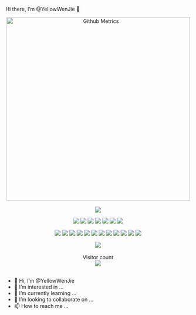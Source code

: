 Hi there, I’m @YellowWenJie 👋


<div align="center">	
	<img width="500" src="https://metrics.lecoq.io/YellowWenJie?template=classic&lines=1&languages=1&languages.limit=8&languages.sections=most-used&languages.colors=github&languages.threshold=0%25&languages.indepth=false&languages.analysis.timeout=15&languages.categories=markup%2C%20programming&languages.recent.categories=markup%2C%20programming&languages.recent.load=300&languages.recent.days=14&config.timezone=Asia%2FShanghai" alt="Github Metrics"/>
	</br>
	</br>
</div>
<div align="center">
  <img  src="https://github-readme-stats.vercel.app/api?username=YellowWenJie&show_icons=true&theme=radical" /></br>
</div>
<div align="center">    

[![](https://img.shields.io/badge/Windows-11-2376bc?style=flat-square&logo=windows&logoColor=ffffff)](https://www.microsoft.com/windows/get-windows-11)
[![](https://img.shields.io/badge/-Java-007396?style=flat-square&logo=java&logoColor=ffffff)](https://www.java.com/)
[![](https://img.shields.io/badge/-JavaScript-f7e018?style=flat-square&logo=javascript&logoColor=white)](https://www.ecma-international.org/)
[![](https://img.shields.io/badge/-HTML5-E34F26?style=flat-square&logo=html5&logoColor=white)](https://html.spec.whatwg.org/)
[![](https://img.shields.io/badge/-CSS3-1572B6?style=flat-square&logo=css3&logoColor=white)](https://www.w3.org/Style/CSS/)
[![](https://img.shields.io/badge/-Less-43853d?style=flat-square&logo=less&logoColor=white)](https://lesscss.org/)
[![](https://img.shields.io/badge/TypeScript-cb3837?style=flat-square&logo=TypeScript&logoColor=ffffff)](https://www.typescriptlang.org/)

[![](https://img.shields.io/badge/-Spring-6DB33F?style=flat-square&logo=spring&logoColor=white)](https://spring.io/projects/spring-framework/)
[![](https://img.shields.io/badge/-MySQL-003545?style=flat-square&logo=mysql&logoColor=white)](https://www.mysql.com/)
[![](https://img.shields.io/badge/-NPM-cb3837?style=flat-square&logo=npm&logoColor=white)](https://npmjs.com/)
[![](https://img.shields.io/badge/-Git-f05032?style=flat-square&logo=git&logoColor=white)](https://git-scm.com/)
[![](https://img.shields.io/badge/-Vue.js-4fc08d?style=flat-square&logo=vue.js&logoColor=ffffff)](https://vuejs.org/)
[![](https://img.shields.io/badge/React-cb3837?style=flat-square&logo=React&logoColor=ffffff)](https://reactjs.org/)
[![](https://img.shields.io/badge/-Node.js-43853d?style=flat-square&logo=node.js&logoColor=ffffff)](https://nodejs.org/)
[![](https://img.shields.io/badge/-Yarn-2496ED?style=flat-square&logo=yarn&logoColor=white)](https://yarnpkg.com/)
[![](https://img.shields.io/badge/-Webpack-3776AB?style=flat-square&logo=webpack&logoColor=white)](https://webpack.js.org/)
[![](https://img.shields.io/badge/-MongoDB-6DB33F?style=flat-square&logo=mongodb&logoColor=white)](https://www.mongodb.com/)
[![](https://img.shields.io/badge/-Bootstrap-cb3837?style=flat-square&logo=bootstrap&logoColor=white)](https://getbootstrap.com/)
[![](https://img.shields.io/badge/-jQuery-003545?style=flat-square&logo=jquery&logoColor=white)](https://jquery.com/)
<!-- [![](https://img.shields.io/badge/Dart-003545?style=flat-square&logo=dart&logoColor=ffffff)](https://dart.dev/) -->
<!-- [![](https://img.shields.io/badge/Shell-f05032?style=flat-square&logo=powershell&logoColor=ffffff)](https://www.shell.com/) -->
<!-- [![](https://img.shields.io/badge/Linux-Ubuntu-2376bc?style=flat-square&logo=ubuntu&logoColor=ffffff)](https://ubuntu.com/) -->
<!-- [![](https://img.shields.io/badge/Linux-Centos-2376bc?style=flat-square&logo=centos&logoColor=ffffff)](https://www.centos.org/) -->
<!-- [![](https://img.shields.io/badge/MacOS-BigSur-2376bc?style=flat-square&logo=apple&logoColor=ffffff)](https://www.apple.com/) -->
<!-- [![](https://img.shields.io/badge/IDE-Visual%20Studio%20Code-blue?style=flat-square&logo=visual-studio-code&logoColor=ffffff)](https://code.visualstudio.com/) -->
<!-- [![](https://img.shields.io/badge/Intellij-Idea-blue?style=flat-square&logo=intellijidea&logoColor=ffffff)](https://www.jetbrains.com/idea/) -->
<!-- [![](https://img.shields.io/badge/IDE-Goland-blue?style=flat-square&logo=jetbrains&logoColor=ffffff)](https://www.jetbrains.com/go/) -->
<!-- [![](https://img.shields.io/badge/IDE-PyCharm-blue?style=flat-square&logo=jetbrains&logoColor=ffffff)](https://www.jetbrains.com/pycharm/) -->
<!-- [![](https://img.shields.io/badge/IDE-Clion-blue?style=flat-square&logo=jetbrains&logoColor=ffffff)](https://www.jetbrains.com/clion/) -->
<!-- [![](https://img.shields.io/badge/IDE-WebStorm-blue?style=flat-square&logo=jetbrains&logoColor=ffffff)](https://www.jetbrains.com/webstorm/) -->
<!-- [![](https://img.shields.io/badge/Andriod-Studio-blue?style=flat-square&logo=android&logoColor=ffffff)](https://developer.android.com/studio/) -->
<!-- [![](https://img.shields.io/badge/Linux-Vim-blue?style=flat-square&logo=vim&logoColor=ffffff)](https://www.vim.org/) -->
<!-- [![](https://img.shields.io/badge/-Golang-f05032?style=flat-square&logo=go&logoColor=ffffff)](https://golang.org/) -->
<!-- [![](https://img.shields.io/badge/-C++-269539?style=flat-square&logo=c%2B%2B&logoColor=ffffff)](https://www.cplusplus.com/) -->
<!-- [![](https://img.shields.io/badge/-Rust-003545?style=flat-square&logo=rust&logoColor=ffffff)](https://www.rust-lang.org/) -->
<!-- [![](https://img.shields.io/badge/-Python-3776AB?style=flat-square&logo=python&logoColor=ffffff)](https://www.python.org/) -->
<!-- [![](https://img.shields.io/badge/-Scala-2496ED?style=flat-square&logo=scala&logoColor=ffffff)](https://www.scala-lang.org/) -->
<!-- [![](https://img.shields.io/badge/Kotlin-2496ED?style=flat-square&logo=kotlin&logoColor=ffffff)](https://kotlinlang.org/) -->
<!-- [![](https://img.shields.io/badge/Lua-cb3837?style=flat-square&logo=lua&logoColor=ffffff)](https://www.lua.org/) -->
<!-- [![](https://img.shields.io/badge/C%23-43853d?style=flat-square&logo=CSharp&logoColor=ffffff)](https://docs.microsoft.com/en-us/dotnet/csharp/) -->
<!-- [![](https://img.shields.io/badge/-Docker-2496ED?style=flat-square&logo=docker&logoColor=ffffff)](https://www.docker.com/) -->
<!-- [![](https://img.shields.io/badge/-Electron-6DB33F?style=flat-square&logo=electron&logoColor=ffffff)](https://www.electronjs.org/) -->
<!-- [![](https://img.shields.io/badge/-Nginx-269539?style=flat-square&logo=nginx&logoColor=ffffff)](https://nginx.org/) -->
<!-- [![](https://img.shields.io/badge/-Kubenetes-2496ED?style=flat-square&logo=kubernetes&logoColor=ffffff)](https://kubernetes.io/) -->
<!-- [![](https://img.shields.io/badge/-ElasticSearch-005571?style=flat-square&logo=elasticsearch&logoColor=white)](https://www.elastic.co/) -->
<!-- [![](https://img.shields.io/badge/-Redis-dc382d?style=flat-square&logo=redis&logoColor=white)](https://redis.io/) -->
<!-- [![](https://img.shields.io/badge/-Flutter-007396?style=flat-square&logo=flutter&logoColor=white)](https://flutter.dev/) -->
<!-- [![](https://img.shields.io/badge/-Gradle-f05032?style=flat-square&logo=gradle&logoColor=white)](https://gradle.org/) -->
<!-- [![](https://img.shields.io/badge/-RabbitMQ-269539?style=flat-square&logo=rabbitmq&logoColor=white)](https://www.rabbitmq.com/) -->
<!-- [![](https://img.shields.io/badge/-Tensorflow-fcc624?style=flat-square&logo=tensorflow&logoColor=white)](https://www.tensorflow.org/) -->
<!-- [![](https://img.shields.io/badge/-Keras-f05032?style=flat-square&logo=keras&logoColor=white)](https://keras.io/) -->
<!-- [![](https://img.shields.io/badge/-PyTorch-269539?style=flat-square&logo=pytorch&logoColor=white)](https://pytorch.org/) -->
<!-- [![](https://img.shields.io/badge/-Markdown-003545?style=flat-square&logo=markdown&logoColor=white)](https://daringfireball.net/projects/markdown/) -->
<!-- [![](https://img.shields.io/badge/-Istio-2496ED?style=flat-square&logo=istio&logoColor=white)](https://https://istio.io/) -->
<!-- [![](https://img.shields.io/badge/-Grafana-f05032?style=flat-square&logo=grafana&logoColor=white)](https://grafana.com/) -->
<!-- [![](https://img.shields.io/badge/-Prometheus-003545?style=flat-square&logo=prometheus&logoColor=white)](https://prometheus.io/) -->
</div>
<div align="center">
	<img src="https://activity-graph.herokuapp.com/graph?username=YellowWenJie&theme=xcode" />
</div>
<div align="center">
	<br>
Visitor count<br>
	<img src="https://profile-counter.glitch.me/YellowWenJie/count.svg" />
</div>
<br>

<!-- <div align="center">
	@<a href="https://space.bilibili.com/19127189?spm_id_from=333.788.b_636f6d6d656e74.8">血鸽鸽</a>
	<img width="100%" src = "https://user-images.githubusercontent.com/89182679/152541819-0ec68ff8-b931-490b-aea4-7018b239c829.png" />
</div>

<div align="center" width="100%">
	<img width="25%" src = "https://user-images.githubusercontent.com/89182679/152529725-74275425-94ba-4459-89b3-598841c21f2f.png" />
	<img width="25%" src = "https://user-images.githubusercontent.com/89182679/152539767-d22f3307-90c3-474d-a026-47ab64c1efe4.png" />
	<img width="25%" src = "https://user-images.githubusercontent.com/89182679/152541253-8f071e5f-1d89-4515-84a0-96ba1f6aadaf.png" />
	<img width="25%" src = "https://user-images.githubusercontent.com/89182679/152541416-a892341f-e78b-461c-a608-eb2331d9b296.png" />
	<img width="25%" src = "https://user-images.githubusercontent.com/89182679/152530038-4ba3f7a3-8887-42a8-b9ef-125466eece36.png" />
	<img width="25%" src = "https://user-images.githubusercontent.com/89182679/152539883-5d69622d-8f62-4610-9c94-0856de08bb5b.png" />	
</div> -->




  

- 👋 Hi, I’m @YellowWenJie
- 👀 I’m interested in ...
- 🌱 I’m currently learning ...
- 💞️ I’m looking to collaborate on ...
- 📫 How to reach me ...

<!---
YellowWenJie/YellowWenJie is a ✨ special ✨ repository because its `README.md` (this file) appears on your GitHub profile.
You can click the Preview link to take a look at your changes.
--->
